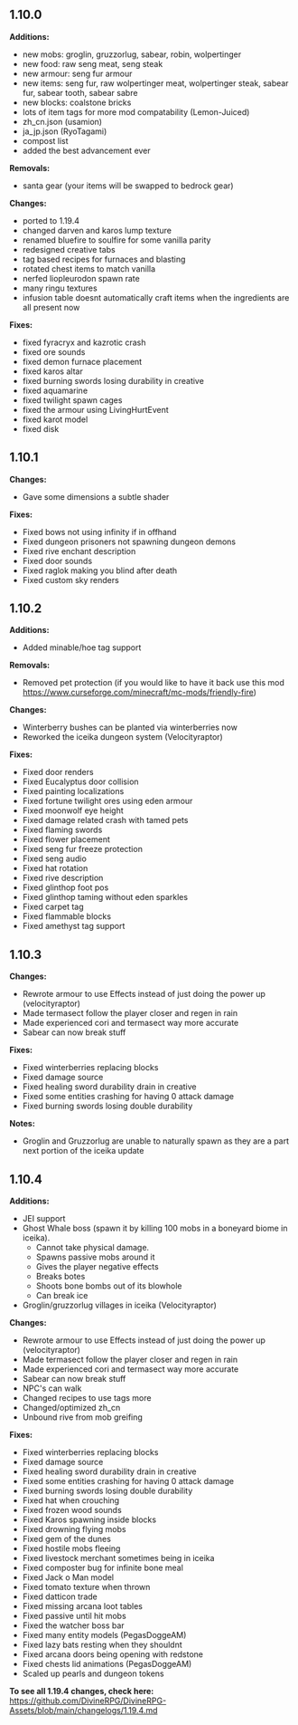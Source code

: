 ## 1.10.0

**Additions:**
- new mobs: groglin, gruzzorlug, sabear, robin, wolpertinger
- new food: raw seng meat, seng steak
- new armour: seng fur armour
- new items: seng fur, raw wolpertinger meat, wolpertinger steak, sabear fur, sabear tooth, sabear sabre
- new blocks: coalstone bricks
- lots of item tags for more mod compatability (Lemon-Juiced)
- zh_cn.json (usamion)
- ja_jp.json (RyoTagami)
- compost list
- added the best advancement ever

**Removals:**
- santa gear (your items will be swapped to bedrock gear)

**Changes:**
- ported to 1.19.4
- changed darven and karos lump texture
- renamed bluefire to soulfire for some vanilla parity
- redesigned creative tabs
- tag based recipes for furnaces and blasting
- rotated chest items to match vanilla
- nerfed liopleurodon spawn rate
- many ringu textures
- infusion table doesnt automatically craft items when the ingredients are all present now

**Fixes:**
- fixed fyracryx and kazrotic crash
- fixed ore sounds
- fixed demon furnace placement
- fixed karos altar
- fixed burning swords losing durability in creative
- fixed aquamarine
- fixed twilight spawn cages
- fixed the armour using LivingHurtEvent
- fixed karot model
- fixed disk

## 1.10.1

**Changes:**
- Gave some dimensions a subtle shader

**Fixes:**
- Fixed bows not using infinity if in offhand
- Fixed dungeon prisoners not spawning dungeon demons
- Fixed rive enchant description
- Fixed door sounds
- Fixed raglok making you blind after death
- Fixed custom sky renders

## 1.10.2

**Additions:**
- Added minable/hoe tag support

**Removals:**
- Removed pet protection (if you would like to have it back use this mod https://www.curseforge.com/minecraft/mc-mods/friendly-fire)

**Changes:**
- Winterberry bushes can be planted via winterberries now
- Reworked the iceika dungeon system (Velocityraptor)

**Fixes:**
- Fixed door renders
- Fixed Eucalyptus door collision
- Fixed painting localizations
- Fixed fortune twilight ores using eden armour
- Fixed moonwolf eye height
- Fixed damage related crash with tamed pets
- Fixed flaming swords
- Fixed flower placement
- Fixed seng fur freeze protection
- Fixed seng audio
- Fixed hat rotation
- Fixed rive description
- Fixed glinthop foot pos
- Fixed glinthop taming without eden sparkles
- Fixed carpet tag
- Fixed flammable blocks
- Fixed amethyst tag support

## 1.10.3
**Changes:**
- Rewrote armour to use Effects instead of just doing the power up (velocityraptor)
- Made termasect follow the player closer and regen in rain
- Made experienced cori and termasect way more accurate
- Sabear can now break stuff

**Fixes:**
- Fixed winterberries replacing blocks
- Fixed damage source
- Fixed healing sword durability drain in creative
- Fixed some entities crashing for having 0 attack damage
- Fixed burning swords losing double durability


**Notes:**
- Groglin and Gruzzorlug are unable to naturally spawn as they are a part next portion of the iceika update

## 1.10.4
**Additions:**
- JEI support
- Ghost Whale boss (spawn it by killing 100 mobs in a boneyard biome in iceika). 
    - Cannot take physical damage. 
    - Spawns passive mobs around it
    - Gives the player negative effects
    - Breaks botes
    - Shoots bone bombs out of its blowhole
    - Can break ice
- Groglin/gruzzorlug villages in iceika (Velocityraptor)


**Changes:**
- Rewrote armour to use Effects instead of just doing the power up (velocityraptor)
- Made termasect follow the player closer and regen in rain
- Made experienced cori and termasect way more accurate
- Sabear can now break stuff
- NPC's can walk
- Changed recipes to use tags more
- Changed/optimized zh_cn
- Unbound rive from mob greifing

**Fixes:**
- Fixed winterberries replacing blocks
- Fixed damage source
- Fixed healing sword durability drain in creative
- Fixed some entities crashing for having 0 attack damage
- Fixed burning swords losing double durability
- Fixed hat when crouching
- Fixed frozen wood sounds
- Fixed Karos spawning inside blocks
- Fixed drowning flying mobs
- Fixed gem of the dunes
- Fixed hostile mobs fleeing
- Fixed livestock merchant sometimes being in iceika
- Fixed composter bug for infinite bone meal
- Fixed Jack o Man model
- Fixed tomato texture when thrown
- Fixed datticon trade
- Fixed missing arcana loot tables
- Fixed passive until hit mobs
- Fixed the watcher boss bar
- Fixed many entity models (PegasDoggeAM)
- Fixed lazy bats resting when they shouldnt
- Fixed arcana doors being opening with redstone
- Fixed chests lid animations (PegasDoggeAM)
- Scaled up pearls and dungeon tokens


**To see all 1.19.4 changes, check here:**
https://github.com/DivineRPG/DivineRPG-Assets/blob/main/changelogs/1.19.4.md
